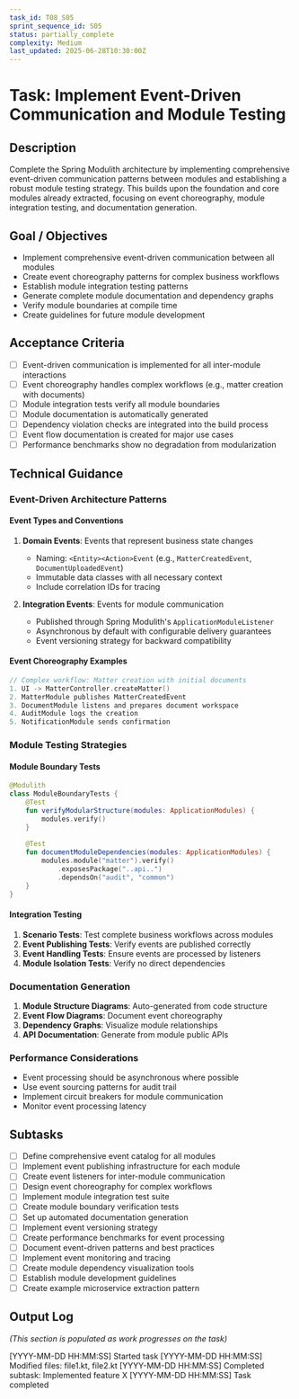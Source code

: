 ```yaml
---
task_id: T08_S05
sprint_sequence_id: S05
status: partially_complete
complexity: Medium
last_updated: 2025-06-28T10:30:00Z
---
```


# Task: Implement Event-Driven Communication and Module Testing

## Description
Complete the Spring Modulith architecture by implementing comprehensive event-driven communication patterns between modules and establishing a robust module testing strategy. This builds upon the foundation and core modules already extracted, focusing on event choreography, module integration testing, and documentation generation.

## Goal / Objectives
- Implement comprehensive event-driven communication between all modules
- Create event choreography patterns for complex business workflows
- Establish module integration testing patterns
- Generate complete module documentation and dependency graphs
- Verify module boundaries at compile time
- Create guidelines for future module development

## Acceptance Criteria
- [ ] Event-driven communication is implemented for all inter-module interactions
- [ ] Event choreography handles complex workflows (e.g., matter creation with documents)
- [ ] Module integration tests verify all module boundaries
- [ ] Module documentation is automatically generated
- [ ] Dependency violation checks are integrated into the build process
- [ ] Event flow documentation is created for major use cases
- [ ] Performance benchmarks show no degradation from modularization

## Technical Guidance

### Event-Driven Architecture Patterns

#### Event Types and Conventions
1. **Domain Events**: Events that represent business state changes
   - Naming: `<Entity><Action>Event` (e.g., `MatterCreatedEvent`, `DocumentUploadedEvent`)
   - Immutable data classes with all necessary context
   - Include correlation IDs for tracing

2. **Integration Events**: Events for module communication
   - Published through Spring Modulith's `ApplicationModuleListener`
   - Asynchronous by default with configurable delivery guarantees
   - Event versioning strategy for backward compatibility

#### Event Choreography Examples
```kotlin
// Complex workflow: Matter creation with initial documents
1. UI -> MatterController.createMatter()
2. MatterModule publishes MatterCreatedEvent
3. DocumentModule listens and prepares document workspace
4. AuditModule logs the creation
5. NotificationModule sends confirmation
```

### Module Testing Strategies

#### Module Boundary Tests
```kotlin
@Modulith
class ModuleBoundaryTests {
    @Test
    fun verifyModularStructure(modules: ApplicationModules) {
        modules.verify()
    }
    
    @Test
    fun documentModuleDependencies(modules: ApplicationModules) {
        modules.module("matter").verify()
            .exposesPackage("..api..")
            .dependsOn("audit", "common")
    }
}
```

#### Integration Testing
1. **Scenario Tests**: Test complete business workflows across modules
2. **Event Publishing Tests**: Verify events are published correctly
3. **Event Handling Tests**: Ensure events are processed by listeners
4. **Module Isolation Tests**: Verify no direct dependencies

### Documentation Generation
1. **Module Structure Diagrams**: Auto-generated from code structure
2. **Event Flow Diagrams**: Document event choreography
3. **Dependency Graphs**: Visualize module relationships
4. **API Documentation**: Generate from module public APIs

### Performance Considerations
- Event processing should be asynchronous where possible
- Use event sourcing patterns for audit trail
- Implement circuit breakers for module communication
- Monitor event processing latency

## Subtasks
- [ ] Define comprehensive event catalog for all modules
- [ ] Implement event publishing infrastructure for each module
- [ ] Create event listeners for inter-module communication
- [ ] Design event choreography for complex workflows
- [ ] Implement module integration test suite
- [ ] Create module boundary verification tests
- [ ] Set up automated documentation generation
- [ ] Implement event versioning strategy
- [ ] Create performance benchmarks for event processing
- [ ] Document event-driven patterns and best practices
- [ ] Implement event monitoring and tracing
- [ ] Create module dependency visualization tools
- [ ] Establish module development guidelines
- [ ] Create example microservice extraction pattern

## Output Log
*(This section is populated as work progresses on the task)*

[YYYY-MM-DD HH:MM:SS] Started task
[YYYY-MM-DD HH:MM:SS] Modified files: file1.kt, file2.kt
[YYYY-MM-DD HH:MM:SS] Completed subtask: Implemented feature X
[YYYY-MM-DD HH:MM:SS] Task completed